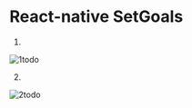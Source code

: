 # React-native SetGoals

1.

![1todo](https://user-images.githubusercontent.com/107798155/198186317-db31da05-f764-46e3-aa0a-f489329fc06b.jpeg)

2.

![2todo](https://user-images.githubusercontent.com/107798155/198186327-e1694a25-7f52-483c-965c-8565df8fd514.jpeg)
